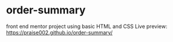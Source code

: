 # order-summary
front end mentor project using basic HTML and CSS
Live preview: https://praise002.github.io/order-summary/
